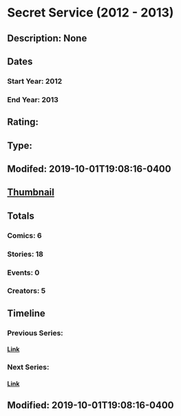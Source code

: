# Secret Service (2012 - 2013)
## Description: None
## Dates
### Start Year: 2012
### End Year: 2013
## Rating: 
## Type: 
## Modifed: 2019-10-01T19:08:16-0400
## [Thumbnail](http://i.annihil.us/u/prod/marvel/i/mg/3/20/5385023c13b9e.jpg)
## Totals
### Comics: 6
### Stories: 18
### Events: 0
### Creators: 5
## Timeline
### Previous Series: 
#### [Link]()
### Next Series: 
#### [Link]()
## Modified: 2019-10-01T19:08:16-0400